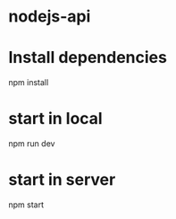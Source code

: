 # nodejs-api

# Install dependencies
npm install

# start in local
npm run dev

# start in server
npm start